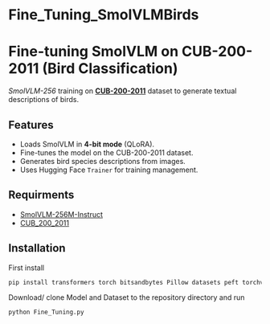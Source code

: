 # Fine_Tuning_SmolVLMBirds

# Fine-tuning SmolVLM on CUB-200-2011 (Bird Classification)

*SmolVLM-256* training on **[CUB-200-2011](http://www.vision.caltech.edu/datasets/cub_200_2011/)** dataset to generate textual descriptions of birds.

## Features
- Loads SmolVLM in **4-bit mode** (QLoRA).  
- Fine-tunes the model on the CUB-200-2011 dataset.  
- Generates bird species descriptions from images.  
- Uses Hugging Face `Trainer` for training management.  

## Requirments
- [SmolVLM-256M-Instruct](https://huggingface.co/HuggingFaceTB/SmolVLM-256M-Instruct)
- [CUB_200_2011](https://www.vision.caltech.edu/datasets/cub_200_2011/?utm_source=chatgpt.com)

## Installation
First install
```bash
pip install transformers torch bitsandbytes Pillow datasets peft torchvision
```
Download/ clone Model and Dataset to the repository directory and run
```bash
python Fine_Tuning.py
```
